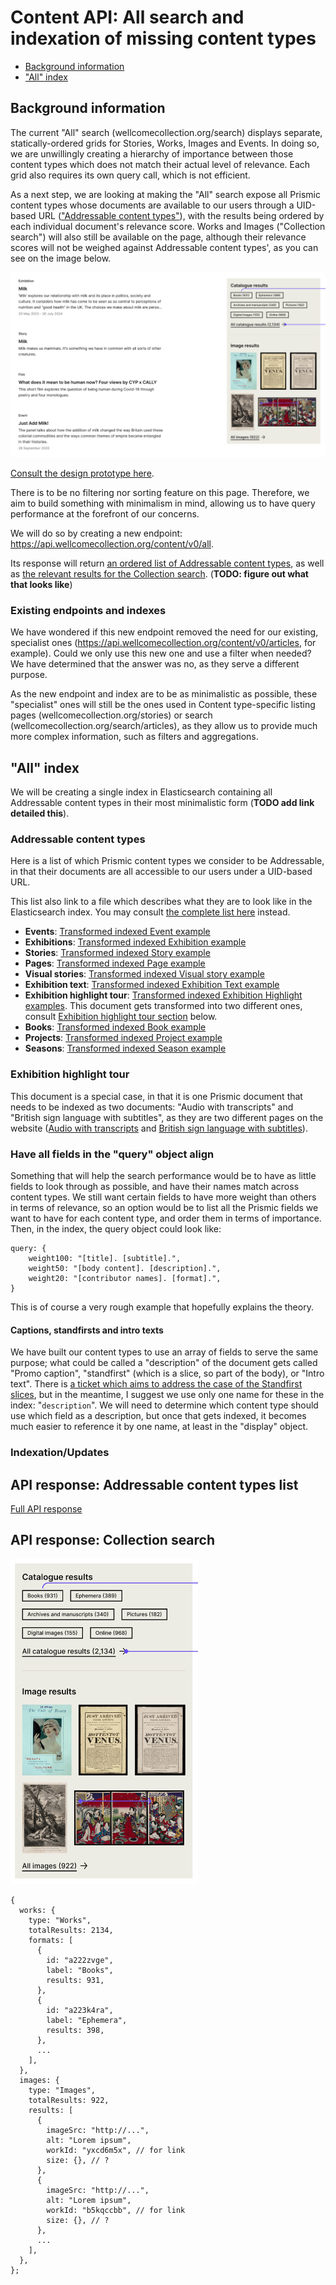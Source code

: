 # Content API: All search and indexation of missing content types

<!-- TODO add relevant sections -->

- [Background information](#background-information)
- ["All" index](#all-index)

## Background information

The current "All" search (wellcomecollection.org/search) displays separate, statically-ordered grids for Stories, Works, Images and Events. In doing so, we are unwillingly creating a hierarchy of importance between those content types which does not match their actual level of relevance. Each grid also requires its own query call, which is not efficient.

As a next step, we are looking at making the "All" search expose all Prismic content types whose documents are available to our users through a UID-based URL (["Addressable content types"](#addressable-content-types)), with the results being ordered by each individual document's relevance score. Works and Images ("Collection search") will also still be available on the page, although their relevance scores will not be weighed against Addressable content types', as you can see on the image below.

<img src="./assets/prototype.png" alt="Design prototype for the 'All' search page" />

[Consult the design prototype here](https://www.figma.com/design/qssPpJy1lOWSFtuACajkZr/Global-search?node-id=4656-12994&node-type=canvas&m=dev).

There is to be no filtering nor sorting feature on this page. Therefore, we aim to build something with minimalism in mind, allowing us to have query performance at the forefront of our concerns.

We will do so by creating a new endpoint: https://api.wellcomecollection.org/content/v0/all.

Its response will return [an ordered list of Addressable content types](#api-response-addressable-content-types-list), as well as [the relevant results for the Collection search](#api-response-collection-search). (**TODO: figure out what that looks like**)

### Existing endpoints and indexes

We have wondered if this new endpoint removed the need for our existing, specialist ones (https://api.wellcomecollection.org/content/v0/articles, for example). Could we only use this new one and use a filter when needed? We have determined that the answer was no, as they serve a different purpose.

As the new endpoint and index are to be as minimalistic as possible, these "specialist" ones will still be the ones used in Content type-specific listing pages (wellcomecollection.org/stories) or search (wellcomecollection.org/search/articles), as they allow us to provide much more complex information, such as filters and aggregations.

## "All" index

We will be creating a single index in Elasticsearch containing all Addressable content types in their most minimalistic form (**TODO add link detailed this**).

### Addressable content types

Here is a list of which Prismic content types we consider to be Addressable, in that their documents are all accessible to our users under a UID-based URL.

This list also link to a file which describes what they are to look like in the Elasticsearch index. You may consult [the complete list here](./transformed-documents) instead.

- **Events**: [Transformed indexed Event example](./transformed-documents/eventDocument.ts)
- **Exhibitions**: [Transformed indexed Exhibition example](./transformed-documents/exhibitionDocument.ts)
- **Stories**: [Transformed indexed Story example](./transformed-documents/storyDocument.ts)
- **Pages**: [Transformed indexed Page example](./transformed-documents/pageDocument.ts)
- **Visual stories**: [Transformed indexed Visual story example](./transformed-documents/visualStoryDocument.ts)
- **Exhibition text**: [Transformed indexed Exhibition Text example](./transformed-documents/exhibitionTextDocument.ts)
- **Exhibition highlight tour**: [Transformed indexed Exhibition Highlight examples](./transformed-documents/exhibitionHighlightDocument.ts). This document gets transformed into two different ones, consult [Exhibition highlight tour section](#exhibition-highlight-tour) below.
- **Books**: [Transformed indexed Book example](./transformed-documents/bookDocument.ts)
- **Projects**: [Transformed indexed Project example](./transformed-documents/projectDocument.ts)
- **Seasons**: [Transformed indexed Season example](./transformed-documents/seasonDocument.ts)

### Exhibition highlight tour

This document is a special case, in that it is one Prismic document that needs to be indexed as two documents: "Audio with transcripts" and "British sign language with subtitles", as they are two different pages on the website ([Audio with transcripts](https://wellcomecollection.org/guides/exhibitions/jason-and-the-adventure-of-254/audio-without-descriptions) and [British sign language with subtitles](https://wellcomecollection.org/guides/exhibitions/jason-and-the-adventure-of-254/bsl)).

### Have all fields in the "query" object align

Something that will help the search performance would be to have as little fields to look through as possible, and have their names match across content types. We still want certain fields to have more weight than others in terms of relevance, so an option would be to list all the Prismic fields we want to have for each content type, and order them in terms of importance. Then, in the index, the query object could look like:

```
query: {
    weight100: "[title]. [subtitle].",
    weight50: "[body content]. [description].",
    weight20: "[contributor names]. [format].",
}
```

This is of course a very rough example that hopefully explains the theory.

#### Captions, standfirsts and intro texts

We have built our content types to use an array of fields to serve the same purpose; what could be called a "description" of the document gets called "Promo caption", "standfirst" (which is a slice, so part of the body), or "Intro text". There is [a ticket which aims to address the case of the Standfirst slices](https://github.com/wellcomecollection/wellcomecollection.org/issues/10753), but in the meantime, I suggest we use only one name for these in the index: "`description`". We will need to determine which content type should use which field as a description, but once that gets indexed, it becomes much easier to reference it by one name, at least in the "display" object.

<!-- How does it get updated? -->

### Indexation/Updates

<!-- Same as the other endpoints? Every 15 minutes? -->

## API response: Addressable content types list

<!-- TODO figure out default order -->
<!-- TODO -->

[Full API response](./api-response/api-response.ts)

## API response: Collection search

<!-- TODO, what shape does this have? -->
<!-- WIP -->

<img src="./assets/collection-result.png" width="300" alt="Collection results prototype" />

```
{
  works: {
    type: "Works",
    totalResults: 2134,
    formats: [
      {
        id: "a222zvge",
        label: "Books",
        results: 931,
      },
      {
        id: "a223k4ra", 
        label: "Ephemera",
        results: 398,
      },
      ...
    ],
  },
  images: {
    type: "Images",
    totalResults: 922,
    results: [
      {
        imageSrc: "http://...",
        alt: "Lorem ipsum",
        workId: "yxcd6m5x", // for link
        size: {}, // ?
      },
      {
        imageSrc: "http://...",
        alt: "Lorem ipsum",
        workId: "b5kqccbb", // for link
        size: {}, // ?
      },
      ...
    ],
  },
};
```
